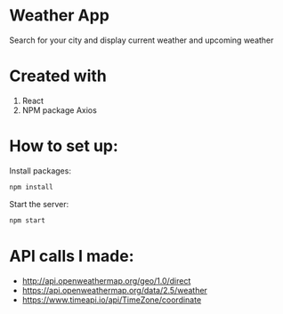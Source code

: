 # Weather App
Search for your city and display current weather and upcoming weather

# Created with
  1. React
  2. NPM package Axios

# How to set up:
Install packages:
```bash
npm install
```
Start the server:
```bash
npm start
```

# API calls I made:
 - http://api.openweathermap.org/geo/1.0/direct
 - https://api.openweathermap.org/data/2.5/weather
 - https://www.timeapi.io/api/TimeZone/coordinate
